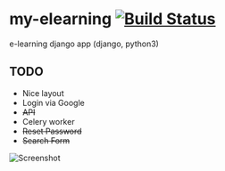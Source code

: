# my-elearning [![Build Status](https://travis-ci.org/delitamakanda/elearning.svg?branch=master)](https://travis-ci.org/delitamakanda/elearning)
e-learning django app (django, python3)

## TODO
* Nice layout
* Login via Google
* ~~API~~
* Celery worker
* ~~Reset Password~~
* ~~Search Form~~


![Screenshot](konned-my_courses.gif)
